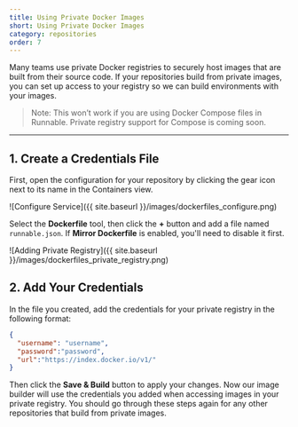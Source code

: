 ```yaml
---
title: Using Private Docker Images
short: Using Private Docker Images
category: repositories
order: 7
---
```


Many teams use private Docker registries to securely host images that are built from their source code. If your repositories build from private images, you can set up access to your registry so we can build environments with your images.

> Note: This won’t work if you are using Docker Compose files in Runnable. Private registry support for Compose is coming soon.

---

## 1. Create a Credentials File

First, open the configuration for your repository by clicking the gear icon next to its name in the Containers view.

![Configure Service]({{ site.baseurl }}/images/dockerfiles_configure.png)

Select the **Dockerfile** tool, then click the **+** button and add a file named `runnable.json`. If **Mirror Dockerfile** is enabled, you'll need to disable it first.

![Adding Private Registry]({{ site.baseurl }}/images/dockerfiles_private_registry.png)

## 2. Add Your Credentials

In the file you created, add the credentials for your private registry in the following format:

```json
{
  "username": "username",
  "password":"password",
  "url":"https://index.docker.io/v1/"
}
```

Then click the **Save & Build** button to apply your changes. Now our image builder will use the credentials you added when accessing images in your private registry. You should go through these steps again for any other repositories that build from private images.
